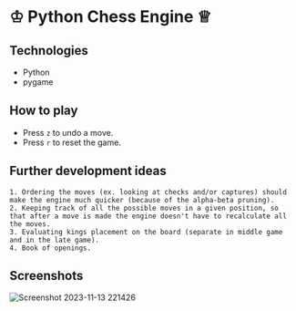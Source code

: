 
# ♔ Python Chess Engine ♕



## Technologies

* Python
* pygame 

## How to play

* Press `z` to undo a move.
* Press `r` to reset the game.
## Further development ideas
    1. Ordering the moves (ex. looking at checks and/or captures) should make the engine much quicker (because of the alpha-beta pruning).
    2. Keeping track of all the possible moves in a given position, so that after a move is made the engine doesn't have to recalculate all the moves.
    3. Evaluating kings placement on the board (separate in middle game and in the late game).
    4. Book of openings.

## Screenshots

![Screenshot 2023-11-13 221426](https://github.com/Vuonggba1403/DACS4_Chess/assets/94544483/cb5e78d4-97a1-4eb6-92a1-d86a765b21a8)
